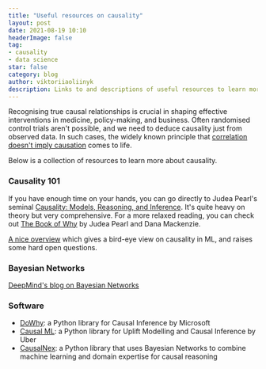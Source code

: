 ```yaml
---
title: "Useful resources on causality"
layout: post
date: 2021-08-19 10:10
headerImage: false
tag:
- causality
- data science
star: false
category: blog
author: viktoriiaoliinyk
description: Links to and descriptions of useful resources to learn more about causality
---
```


Recognising true causal relationships is crucial in shaping effective interventions in medicine, policy-making, and business. Often randomised control trials aren't possible, and we need to deduce causality just from observed data. In such cases, the widely known principle that [correlation doesn't imply causation](https://www.tylervigen.com/spurious-correlations) comes to life. 

Below is a collection of resources to learn more about causality. 

### Causality 101
If you have enough time on your hands, you can go directly to Judea Pearl's seminal [Causality: Models, Reasoning, and Inference](https://yzhu.io/courses/core/reading/04.causality.pdf). It's quite heavy on theory but very comprehensive. 
For a more relaxed reading, you can check out [The Book of Why](http://bayes.cs.ucla.edu/WHY/) by Judea Pearl and Dana Mackenzie.

[A nice overview](https://arxiv.org/pdf/1911.10500.pdf) which gives a bird-eye view on causality in ML, and raises some hard open questions.

### Bayesian Networks
[DeepMind's blog on Bayesian Networks](https://www.deepmind.com/blog/causal-bayesian-networks-a-flexible-tool-to-enable-fairer-machine-learning)


<!-- <ul>
    <li>https://www.inference.vc/untitled/</li>
    <li>https://arxiv.org/pdf/1305.5506.pdf</li>
    <li>http://media.nips.cc/Conferences/2013/nips-dec2013-pearl-bareinboim-tutorial-full.pdf</li>
    <li>http://www.matematica.uns.edu.ar/XCongresoMonteiro/Docs/inferencia-causal-andrea.pdf</li>
    <li>https://www.ericsson.com/en/blog/2020/2/causal-inference-machine-learning</li>
    <li>https://towardsdatascience.com/use-causal-graphs-4e3af630cf64</li>
</ul> -->

### Software

<ul>
    <li> <a href="https://github.com/Microsoft/dowhym">DoWhy</a>: a Python library for Causal Inference by Microsoft</li>
    <li> <a href="https://github.com/uber/causalml">Causal ML</a>: a Python library for Uplift Modelling and Causal Inference by Uber</li>
    <li><a href="https://causalnex.readthedocs.io/en/latest/">CausalNex</a>: a Python library that uses Bayesian Networks to combine machine learning and domain expertise for causal reasoning</li>
</ul>

